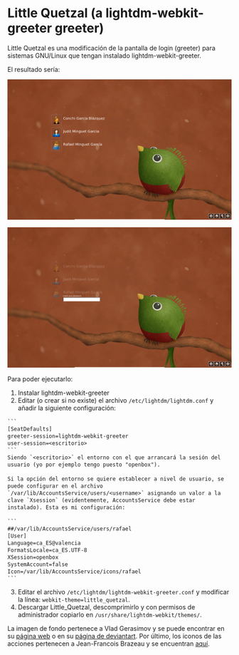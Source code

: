 # Little Quetzal (a lightdm-webkit-greeter greeter)

Little Quetzal es una modificación de la pantalla de login (greeter) para sistemas GNU/Linux que tengan instalado lightdm-webkit-greeter.

El resultado sería:

![Little Quetzal 1](E1_001.png)

![Little Quetzal 2](E1_002.png)


Para poder ejecutarlo:
  1. Instalar lightdm-webkit-greeter
  2. Editar (o crear si no existe) el archivo `/etc/lightdm/lightdm.conf` y añadir la siguiente configuración:
  
    ```
    [SeatDefaults]
    greeter-session=lightdm-webkit-greeter
    user-session=<escritorio>
    ```
    Siendo `<escritorio>` el entorno con el que arrancará la sesión del usuario (yo por ejemplo tengo puesto "openbox").

    Si la opción del entorno se quiere establecer a nivel de usuario, se puede configurar en el archivo `/var/lib/AccountsService/users/<username>` asignando un valor a la clave `Xsession` (evidentemente, AccountsService debe estar instalado). Esta es mi configuración:

    ```
    ##/var/lib/AccountsService/users/rafael
    [User]
    Language=ca_ES@valencia
    FormatsLocale=ca_ES.UTF-8
    XSession=openbox
    SystemAccount=false
    Icon=/var/lib/AccountsService/icons/rafael
    ```

  3. Editar el archivo `/etc/lightdm/lightdm-webkit-greeter.conf` y modificar la línea: `webkit-theme=little_quetzal`.
  4. Descargar Little_Quetzal, descomprimirlo y con permisos de administrador copiarlo en `/usr/share/lightdm-webkit/themes/`.


La imagen de fondo pertenece a Vlad Gerasimov y se puede encontrar en su [página web](http://www.vladstudio.com/) o en su [página de deviantart](http://vladstudio.deviantart.com/). Por último, los iconos de las acciones pertenecen a Jean-Francois Brazeau y se encuentran [aquí](https://github.com/jfbrazeau/lightdm-webkit-pretty-greeter/tree/master/img).